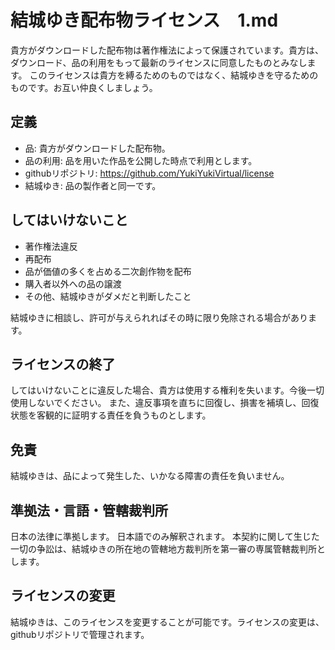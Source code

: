 # 結城ゆき配布物ライセンス　1.md
貴方がダウンロードした配布物は著作権法によって保護されています。貴方は、ダウンロード、品の利用をもって最新のライセンスに同意したものとみなします。
このライセンスは貴方を縛るためのものではなく、結城ゆきを守るためのものです。お互い仲良くしましょう。

## 定義
- 品: 貴方がダウンロードした配布物。
- 品の利用: 品を用いた作品を公開した時点で利用とします。
- githubリポジトリ: https://github.com/YukiYukiVirtual/license
- 結城ゆき: 品の製作者と同一です。

## してはいけないこと
- 著作権法違反
- 再配布
- 品が価値の多くを占める二次創作物を配布
- 購入者以外への品の譲渡
- その他、結城ゆきがダメだと判断したこと

結城ゆきに相談し、許可が与えられればその時に限り免除される場合があります。

## ライセンスの終了
してはいけないことに違反した場合、貴方は使用する権利を失います。今後一切使用しないでください。
また、違反事項を直ちに回復し、損害を補填し、回復状態を客観的に証明する責任を負うものとします。

## 免責
結城ゆきは、品によって発生した、いかなる障害の責任を負いません。

## 準拠法・言語・管轄裁判所
日本の法律に準拠します。
日本語でのみ解釈されます。
本契約に関して生じた一切の争訟は、結城ゆきの所在地の管轄地方裁判所を第一審の専属管轄裁判所とします。

## ライセンスの変更
結城ゆきは、このライセンスを変更することが可能です。ライセンスの変更は、githubリポジトリで管理されます。